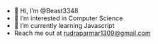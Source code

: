 - 👋 Hi, I’m @Beast3348
- 👀 I’m interested in Computer Science
- 🌱 I’m currently learning Javascript
- Reach me out at rudraparmar1309@gmail.com 

<!---
Beast3348/Beast3348 is a ✨ special ✨ repository because its `README.md` (this file) appears on your GitHub profile.
You can click the Preview link to take a look at your changes.
--->
